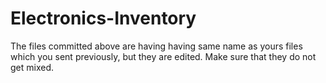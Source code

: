 # Electronics-Inventory
The files committed above are having having same name as yours files which you sent previously, but they are edited. Make sure that they do not get mixed.  
